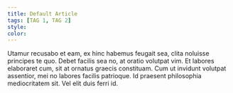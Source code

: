 ```yaml
---
title: Default Article
tags: [TAG 1, TAG 2]
style: 
color: 
---
```


Utamur recusabo et eam, ex hinc habemus feugait sea, clita noluisse principes te quo. Debet facilis sea no, at oratio volutpat vim. Et labores elaboraret cum, sit at ornatus graecis constituam. Cum ut invidunt volutpat assentior, mei no labores facilis patrioque. Id praesent philosophia mediocritatem sit. Vel elit duis ferri id.